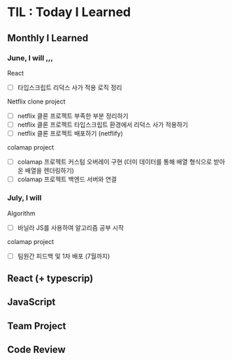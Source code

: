 # TIL : Today I Learned

## Monthly I Learned

### June, I will ,,,

<p>React</p>

- [ ] 타입스크립트 리덕스 사가 적용 로직 정리

<p>Netflix clone project</p>

- [ ] netflix 클론 프로젝트 부족한 부분 정리하기
- [ ] netflix 클론 프로젝트 타입스크립트 환경에서 리덕스 사가 적용하기
- [ ] netflix 클론 프로젝트 배포하기 (netflify)

<p>colamap project</p>

- [ ] colamap 프로젝트 커스텀 오버레이 구현 (더미 데이터를 통해 배열 형식으로 받아온 배열을 렌더링하기)
- [ ] colamap 프로젝트 백엔드 서버와 연결

### July, I will

<p>Algorithm</p>

- [ ] 바닐라 JS를 사용하여 알고리즘 공부 시작

<p>colamap project</p>

- [ ] 팀원간 피드백 및 1차 배포 (7월까지)

## React (+ typescrip)

## JavaScript

## Team Project

## Code Review
